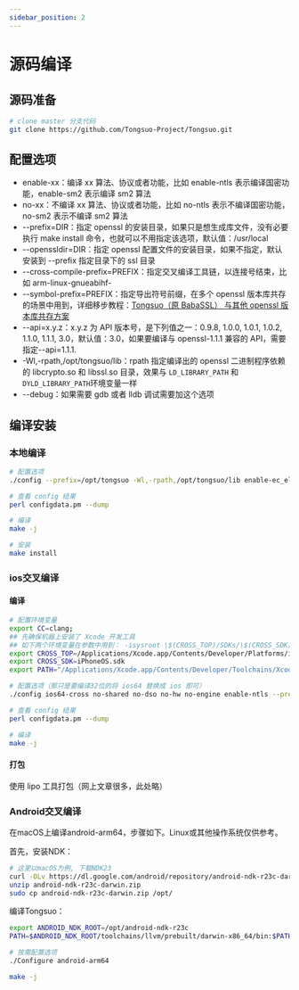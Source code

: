 ```yaml
---
sidebar_position: 2
---
```

# 源码编译

## 源码准备

```bash
# clone master 分支代码
git clone https://github.com/Tongsuo-Project/Tongsuo.git
```

## 配置选项

- enable-xx：编译 xx 算法、协议或者功能，比如 enable-ntls 表示编译国密功能，enable-sm2 表示编译 sm2 算法
- no-xx：不编译 xx 算法、协议或者功能，比如 no-ntls 表示不编译国密功能，no-sm2 表示不编译 sm2 算法
- --prefix=DIR：指定 openssl 的安装目录，如果只是想生成库文件，没有必要执行 make install 命令，也就可以不用指定该选项，默认值：/usr/local
- --openssldir=DIR：指定 openssl 配置文件的安装目录，如果不指定，默认安装到 --prefix 指定目录下的 ssl 目录
- --cross-compile-prefix=PREFIX：指定交叉编译工具链，以连接号结束，比如 arm-linux-gnueabihf-
- --symbol-prefix=PREFIX：指定导出符号前缀，在多个 openssl 版本库共存的场景中用到，详细移步教程：[Tongsuo（原 BabaSSL） 与其他 openssl 版本库共存方案](./openssl-compatible.md)
- --api=x.y.z：x.y.z 为 API 版本号，是下列值之一：0.9.8, 1.0.0, 1.0.1, 1.0.2, 1.1.0, 1.1.1, 3.0，默认值：3.0，如果要编译与 openssl-1.1.1 兼容的 API，需要指定--api=1.1.1.
- -Wl,-rpath,/opt/tongsuo/lib：rpath 指定编译出的 openssl 二进制程序依赖的 libcrypto.so 和 libssl.so 目录，效果与 `LD_LIBRARY_PATH` 和 `DYLD_LIBRARY_PATH`环境变量一样
- --debug：如果需要 gdb 或者 lldb 调试需要加这个选项

## 编译安装

### 本地编译

```bash
# 配置选项
./config --prefix=/opt/tongsuo -Wl,-rpath,/opt/tongsuo/lib enable-ec_elgamal enable-paillier enable-ntls

# 查看 config 结果
perl configdata.pm --dump

# 编译
make -j

# 安装
make install
```

### ios交叉编译

#### 编译

```bash
# 配置环境变量
export CC=clang;
## 先确保机器上安装了 Xcode 开发工具
## 如下两个环境变量在参数中用到： -isysroot \$(CROSS_TOP)/SDKs/\$(CROSS_SDK)
export CROSS_TOP=/Applications/Xcode.app/Contents/Developer/Platforms/iPhoneOS.platform/Developer
export CROSS_SDK=iPhoneOS.sdk
export PATH="/Applications/Xcode.app/Contents/Developer/Toolchains/XcodeDefault.xctoolchain/usr/bin:$PATH"

# 配置选项（那只是要编译32位的将 ios64 替换成 ios 即可）
./config ios64-cross no-shared no-dso no-hw no-engine enable-ntls --prefix=/opt/tongsuo-ios64

# 查看 config 结果
perl configdata.pm --dump

# 编译
make -j
```

#### 打包

使用 lipo 工具打包（网上文章很多，此处略）

### Android交叉编译

在macOS上编译android-arm64，步骤如下。Linux或其他操作系统仅供参考。

首先，安装NDK：

```bash
# 这里以macOS为例, 下载NDK23
curl -OLv https://dl.google.com/android/repository/android-ndk-r23c-darwin.zip
unzip android-ndk-r23c-darwin.zip
sudo cp android-ndk-r23c-darwin.zip /opt/
```

编译Tongsuo：

```bash
export ANDROID_NDK_ROOT=/opt/android-ndk-r23c
PATH=$ANDROID_NDK_ROOT/toolchains/llvm/prebuilt/darwin-x86_64/bin:$PATH

# 按需配置选项
./Configure android-arm64

make -j
```
